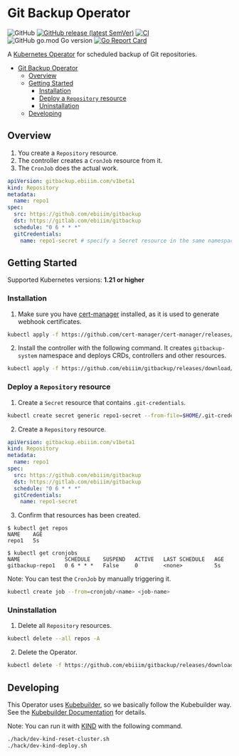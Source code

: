 # Git Backup Operator

![GitHub](https://img.shields.io/github/license/ebiiim/gitbackup)
[![GitHub release (latest SemVer)](https://img.shields.io/github/v/release/ebiiim/gitbackup)](https://github.com/ebiiim/gitbackup/releases/latest)
[![CI](https://github.com/ebiiim/gitbackup/actions/workflows/ci.yaml/badge.svg)](https://github.com/ebiiim/gitbackup/actions/workflows/ci.yaml)
![GitHub go.mod Go version](https://img.shields.io/github/go-mod/go-version/ebiiim/gitbackup)
[![Go Report Card](https://goreportcard.com/badge/github.com/ebiiim/gitbackup)](https://goreportcard.com/report/github.com/ebiiim/gitbackup)

A [Kubernetes Operator](https://kubernetes.io/docs/concepts/extend-kubernetes/operator/) for scheduled backup of Git repositories.

<!-- START doctoc generated TOC please keep comment here to allow auto update -->
<!-- DON'T EDIT THIS SECTION, INSTEAD RE-RUN doctoc TO UPDATE -->

- [Git Backup Operator](#git-backup-operator)
  - [Overview](#overview)
  - [Getting Started](#getting-started)
    - [Installation](#installation)
    - [Deploy a `Repository` resource](#deploy-a-repository-resource)
    - [Uninstallation](#uninstallation)
  - [Developing](#developing)

<!-- END doctoc generated TOC please keep comment here to allow auto update -->

## Overview

1. You create a `Repository` resource.
2. The controller creates a `CronJob` resource from it.
3. The `CronJob` does the actual work.

```yaml
apiVersion: gitbackup.ebiiim.com/v1beta1
kind: Repository
metadata:
  name: repo1
spec:
  src: https://github.com/ebiiim/gitbackup
  dst: https://gitlab.com/ebiiim/gitbackup
  schedule: "0 6 * * *"
  gitCredentials:
    name: repo1-secret # specify a Secret resource in the same namespace
```

## Getting Started

Supported Kubernetes versions: __1.21 or higher__

### Installation

1. Make sure you have [cert-manager](https://cert-manager.io/) installed, as it is used to generate webhook certificates.

```sh
kubectl apply -f https://github.com/cert-manager/cert-manager/releases/download/v1.10.0/cert-manager.yaml
```

2. Install the controller with the following command. It creates `gitbackup-system` namespace and deploys CRDs, controllers and other resources.

```sh
kubectl apply -f https://github.com/ebiiim/gitbackup/releases/download/v0.1.0/gitbackup.yaml
```

### Deploy a `Repository` resource

1. Create a `Secret` resource that contains `.git-credentials`.
	
```sh
kubectl create secret generic repo1-secret --from-file=$HOME/.git-credentials
```

2. Create a `Repository` resource.

```yaml
apiVersion: gitbackup.ebiiim.com/v1beta1
kind: Repository
metadata:
  name: repo1
spec:
  src: https://github.com/ebiiim/gitbackup
  dst: https://gitlab.com/ebiiim/gitbackup
  schedule: "0 6 * * *"
  gitCredentials:
    name: repo1-secret
```

3. Confirm that resources has been created.

```
$ kubectl get repos
NAME    AGE
repo1   5s

$ kubectl get cronjobs
NAME              SCHEDULE    SUSPEND   ACTIVE   LAST SCHEDULE   AGE
gitbackup-repo1   0 6 * * *   False     0        <none>          5s
```

Note: You can test the `CronJob` by manually triggering it.

```sh
kubectl create job --from=cronjob/<name> <job-name>
```

### Uninstallation

1. Delete all `Repository` resources.

```sh
kubectl delete --all repos -A
```

2. Delete the Operator.

```sh
kubectl delete -f https://github.com/ebiiim/gitbackup/releases/download/v0.1.0/gitbackup.yaml
```

## Developing

This Operator uses [Kubebuilder](https://github.com/kubernetes-sigs/kubebuilder), so we basically follow the Kubebuilder way. See the [Kubebuilder Documentation](https://book.kubebuilder.io/introduction.html) for details.


Note: You can run it with [KIND](https://sigs.k8s.io/kind) with the following command.

```sh
./hack/dev-kind-reset-cluster.sh
./hack/dev-kind-deploy.sh
```
